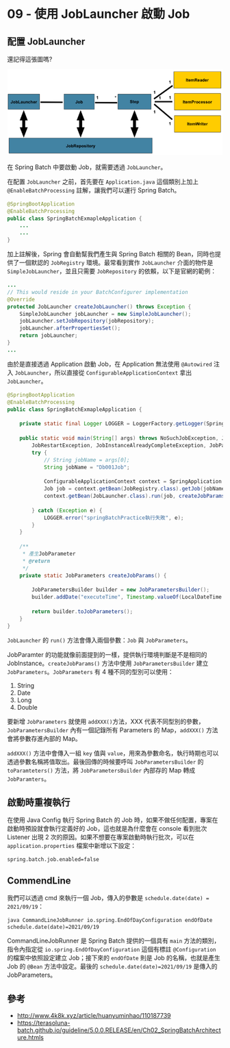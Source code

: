 # 09 - 使用 JobLauncher 啟動 Job

## 配置 JobLauncher
還記得這張圖嗎?

![](/images/1-2.png)

在 Spring Batch 中要啟動 Job，就需要透過 `JobLauncher`。

在配置 `JobLauncher` 之前，首先要在 `Application.java` 這個類別上加上 `@EnableBatchProcessing` 註解，讓我們可以運行 Spring Batch。

```java
@SpringBootApplication
@EnableBatchProcessing
public class SpringBatchExmapleApplication {
    ...
    ...
}
```

加上註解後，Spring 會自動幫我們產生與 Spring Batch 相關的 Bean，同時也提供了一個默認的 `JobRegistry` 環境。最常看到實作 `JobLauncher` 介面的物件是 `SimpleJobLauncher`，並且只需要 `JobRepository` 的依賴，以下是官網的範例：

```java
...
// This would reside in your BatchConfigurer implementation
@Override
protected JobLauncher createJobLauncher() throws Exception {
	SimpleJobLauncher jobLauncher = new SimpleJobLauncher();
	jobLauncher.setJobRepository(jobRepository);
	jobLauncher.afterPropertiesSet();
	return jobLauncher;
}
...
```

由於是直接透過 Application 啟動 Job，在 Application 無法使用 `@Autowired` 注入 `JobLauncher`，所以直接從 `ConfigurableApplicationContext` 拿出 `JobLauncher`。

```java
@SpringBootApplication
@EnableBatchProcessing
public class SpringBatchExmapleApplication {

    private static final Logger LOGGER = LoggerFactory.getLogger(SpringBatchExmapleApplication.class);

    public static void main(String[] args) throws NoSuchJobException, JobExecutionAlreadyRunningException,
        JobRestartException, JobInstanceAlreadyCompleteException, JobParametersInvalidException {
        try {
            // String jobName = args[0];
            String jobName = "Db001Job";

            ConfigurableApplicationContext context = SpringApplication.run(SpringBatchExmapleApplication.class, args);
            Job job = context.getBean(JobRegistry.class).getJob(jobName);
            context.getBean(JobLauncher.class).run(job, createJobParams());

        } catch (Exception e) {
            LOGGER.error("springBatchPractice執行失敗", e);
        }
    }

    /**
     * 產生JobParameter
     * @return
     */
    private static JobParameters createJobParams() {

        JobParametersBuilder builder = new JobParametersBuilder();
        builder.addDate("executeTime", Timestamp.valueOf(LocalDateTime.now()));

        return builder.toJobParameters();
    }
}
```

`JobLauncher` 的 `run()` 方法會傳入兩個參數：`Job` 與 `JobParameters`。

JobParamter 的功能就像前面提到的一樣，提供執行環境判斷是不是相同的 JobInstance。`createJobParams()` 方法中使用 `JobParametersBuilder` 建立 `JobParameters`。`JobParameters` 有 4 種不同的型別可以使用：

1. String
2. Date
3. Long
4. Double

要新增 `JobParameters` 就使用 `addXXX()`方法，XXX 代表不同型別的參數，`JobParametersBuilder` 內有一個記錄所有 Parameters 的 Map，`addXXX()` 方法會將參數存進內部的 Map。

`addXXX()` 方法中會傳入一組 `key` 值與 `value`，用來為參數命名，執行時期也可以透過參數名稱將值取出。最後回傳的時候要呼叫 `JobParametersBuilder` 的 `toParamteters()` 方法，將 `JobParametersBuilder` 內部存的 Map 轉成 `JobParamters`。

## 啟動時重複執行
在使用 Java Config 執行 Spring Batch 的 Job 時，如果不做任何配置，專案在啟動時預設就會執行定義好的 Job，這也就是為什麼會在 console 看到批次 Listener 出現 2 次的原因。如果不想要在專案啟動時執行批次，可以在 `application.properties` 檔案中新增以下設定：

```properties
spring.batch.job.enabled=false
```

## CommendLine
我們可以透過 cmd 來執行一個 Job，傳入的參數是 `schedule.date(date) = 2021/09/19`：
```
java CommandLineJobRunner io.spring.EndOfDayConfiguration endOfDate schedule.date(date)=2021/09/19
```

CommandLineJobRunner 是 Spring Batch 提供的一個具有 `main` 方法的類別，指令內指定從 `io.spring.EndOfDayConfiguration` 這個有標註 `@Configuration` 的檔案中依照設定建立 Job；接下來的 `endOfDate` 則是 Job 的名稱，也就是產生 Job 的 `@Bean` 方法中設定。最後的 `schedule.date(date)=2021/09/19` 是傳入的 JobParameters。

## 參考
* http://www.4k8k.xyz/article/huanyuminhao/110187739
* https://terasoluna-batch.github.io/guideline/5.0.0.RELEASE/en/Ch02_SpringBatchArchitecture.htmls
